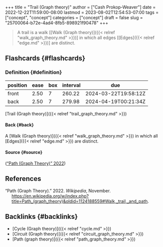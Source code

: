 +++
title = "Trail (Graph theory)"
author = ["Cash Prokop-Weaver"]
date = 2022-12-22T11:59:00-08:00
lastmod = 2023-08-02T12:54:53-07:00
tags = ["concept", "concept"]
categories = ["concept"]
draft = false
slug = "25700064-b72e-4ad4-8fb5-898921f90478"
+++

> A trail is a walk [[Walk (Graph theory)]({{< relref "walk_graph_theory.md" >}})] in which all edges [[Edges]({{< relref "edge.md" >}})] are distinct.


## Flashcards {#flashcards}


### Definition {#definition}

| position | ease | box | interval | due                  |
|----------|------|-----|----------|----------------------|
| front    | 2.50 | 7   | 260.22   | 2024-03-22T19:58:12Z |
| back     | 2.50 | 7   | 279.98   | 2024-04-19T00:21:34Z |

[Trail (Graph theory)]({{< relref "trail_graph_theory.md" >}})


#### Back {#back}

A [Walk (Graph theory)]({{< relref "walk_graph_theory.md" >}}) in which all [Edges]({{< relref "edge.md" >}}) are distinct.


#### Source {#source}

(<a href="#citeproc_bib_item_1">“Path (Graph Theory)” 2022</a>)

## References

<style>.csl-entry{text-indent: -1.5em; margin-left: 1.5em;}</style><div class="csl-bib-body">
  <div class="csl-entry"><a id="citeproc_bib_item_1"></a>“Path (Graph Theory).” 2022. <i>Wikipedia</i>, November. <a href="https://en.wikipedia.org/w/index.php?title=Path_(graph_theory)&oldid=1124188559#Walk,_trail,_and_path">https://en.wikipedia.org/w/index.php?title=Path_(graph_theory)&#38;oldid=1124188559#Walk,_trail,_and_path</a>.</div>
</div>


## Backlinks {#backlinks}

-   [Cycle (Graph theory)]({{< relref "cycle.md" >}})
-   [Circuit (Graph theory)]({{< relref "circuit_graph_theory.md" >}})
-   [Path (graph theory)]({{< relref "path_graph_theory.md" >}})
